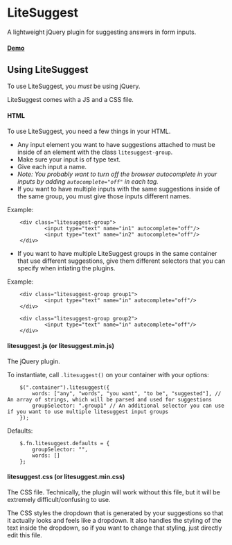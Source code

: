 # LiteSuggest
A lightweight jQuery plugin for suggesting answers in form inputs.

#### [Demo](http://ariellebryn.github.io/litesuggest)

## Using LiteSuggest
To use LiteSuggest, you _must_ be using jQuery.

LiteSuggest comes with a JS and a CSS file.

#### HTML
To use LiteSuggest, you need a few things in your HTML.

 * Any input element you want to have suggestions attached to must be inside of an element with the class `litesuggest-group`.
 * Make sure your input is of type text.
 * Give each input a name. 
 * *Note: You probably want to turn off the browser autocomplete in your inputs by adding `autocomplete="off"` in each tag.*
 * If you want to have multiple inputs with the same suggestions inside of the same group, you must give those inputs different names.

Example: 
```
    <div class="litesuggest-group">
            <input type="text" name="in1" autocomplete="off"/>
            <input type="text" name="in2" autocomplete="off"/>
    </div>

```

 * If you want to have multiple LiteSuggest groups in the same container that use different suggestions, give them different selectors that you can specify when intiating the plugins.
 
Example: 
```
    <div class="litesuggest-group group1">
            <input type="text" name="in" autocomplete="off"/>
    </div>
    
    <div class="litesuggest-group group2">
            <input type="text" name="in" autocomplete="off"/>
    </div>

```

#### litesuggest.js (or litesuggest.min.js)
The jQuery plugin. 

To instantiate, call `.litesuggest()` on your container with your options:
```
    $(".container").litesuggest({
        words: ["any", "words", "you want", "to be", "suggested"], // An array of strings, which will be parsed and used for suggestions
        groupSelector: ".group1" // An additional selector you can use if you want to use multiple litesuggest input groups
    });
```

Defaults:
```
    $.fn.litesuggest.defaults = {
        groupSelector: "",
        words: []
    };
```

#### litesuggest.css (or litesuggest.min.css)
The CSS file. Technically, the plugin will work without this file, but it will be extremely difficult/confusing to use.

The CSS styles the dropdown that is generated by your suggestions so that it actually looks and feels like a dropdown. It also handles the styling of the text inside the dropdown, so if you want to change that styling, just directly edit this file.